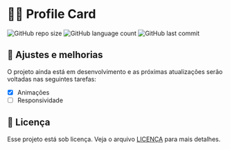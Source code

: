# 👨‍🎓 Profile Card

![GitHub repo size](https://img.shields.io/github/repo-size/JaoAndre/Profile-Card?style=for-the-badge)
![GitHub language count](https://img.shields.io/github/languages/count/JaoAndre/Profile-Card?style=for-the-badge)
![GitHub last commit](https://img.shields.io/github/last-commit/JaoAndre/Profile-Card?color=blue&style=for-the-badge)



## 🔩 Ajustes e melhorias

O projeto ainda está em desenvolvimento e as próximas atualizações serão voltadas nas seguintes tarefas:

- [x] Animações
- [ ] Responsividade

## 📝 Licença

Esse projeto está sob licença. Veja o arquivo [LICENÇA](https://github.com/JaoAndre/Profile-Card/blob/main/LICENSE) para mais detalhes.
